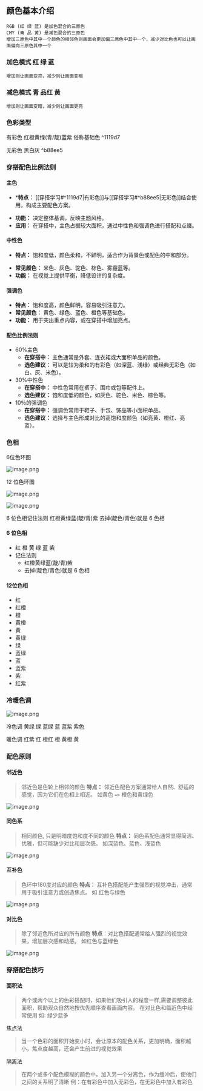 ## 颜色基本介绍

	RGB (红 绿 蓝) 是加色混合的三原色
	CMY (青 品 黄) 是减色混合的三原色
	增加三原色中其中一个颜色的相邻色则画面会更加偏三原色中其中一个，减少对比色也可以让画面偏向三原色其中一个

### 加色模式 红 绿 蓝

	增加则让画面变亮，减少则让画面变暗

### 减色模式 青 品红 黄

	增加则让画面变暗，减少则让画面更亮

### 色彩类型

有彩色
	红橙黄绿(青/靛)蓝紫 
	俗称基础色 ^1119d7

无彩色
	黑白灰 ^b88ee5


### 穿搭配色比例法则

#### 主色

* ***特点：** [[穿搭学习#^1119d7|有彩色]]与[[穿搭学习#^b88ee5|无彩色]]结合使用，构成主要配色方案。
- **功能：** 决定整体基调，反映主题风格。
- **应用：** 在穿搭中，主色占据较大面积，通过中性色和强调色进行搭配和点缀。

#### 中性色

* **特点：** 饱和度低，颜色柔和，不鲜明，适合作为背景色或配色的中和部分。
- **常见颜色：** 米色、灰色、驼色、棕色、雾霾蓝等。
- **功能：** 在视觉上提供平衡，降低设计的复杂度。

#### 强调色

- **特点：** 饱和度高，颜色鲜明，容易吸引注意力。
- **常见颜色：** 黄色、绿色、蓝色、橙色等基础色。
- **功能：** 用于突出重点内容，或在穿搭中增加亮点。

#### **配色比例法则**

* 60%主色
	* **在穿搭中：** 主色通常是外套、连衣裙或大面积单品的颜色。
	* **选色建议：** 可以是较为柔和的有彩色（如深蓝、浅绿）或经典无彩色（如白、灰、米色）。
* 30%中性色
	* **在穿搭中：** 中性色常用在裤子、围巾或包等配件上。
	* **选色建议：**  饱和度低的颜色，如灰色、驼色、米色、棕色等。
* 10％的强调色
	* **在穿搭中：** 强调色常用于鞋子、手包、饰品等小面积单品。
	* **选色建议：**  选择与主色形成对比的高饱和度颜色（如亮黄、橙红、亮蓝）。

### 色相

6位色环图

![image.png](https://raw.githubusercontent.com/zfqit/images/main/img/202412231503180.png)

12 位色环图

![image.png](https://raw.githubusercontent.com/zfqit/images/main/img/202412231511120.png)


![image.png](https://raw.githubusercontent.com/zfqit/images/main/img/202412231512028.png)


6 位色相记住法则
	红橙黄绿蓝(靛/青)紫
	去掉(靛色/青色)就是 6 色相

#### 6 位色相

* 红 橙 黄 绿 蓝 紫
* 记住法则
	* 红橙黄绿蓝(靛/青)紫
	* 去掉(靛色/青色)就是 6 色相
#### 12位色相

* 红 
* 红橙
* 橙
* 黄橙
* 黄
* 黄绿
* 绿
* 蓝绿
* 蓝
* 蓝紫
* 紫
* 红紫

### 冷暖色调
![image.png](https://raw.githubusercontent.com/zfqit/images/main/img/202412250943028.png)

冷色调
	 黄绿 绿 蓝绿 蓝 蓝紫 紫色

暖色调
	红紫 红 橙红 橙 黄橙  黄
	

### 配色原则

#### 邻近色

> 邻近色是色轮上相邻的颜色
> **特点：** 邻近色配色方案通常给人自然、舒适的感觉，因为它们在色相上相近。
> 如黄色 `=>` 橙色和黄绿色

![image.png](https://raw.githubusercontent.com/zfqit/images/main/img/202412250929178.png)

#### 同色系

> 相同颜色, 只是明暗度饱和度不同的颜色
> **特点：** 同色系配色通常显得简洁、优雅，但可能缺少对比和层次感。
> 如深蓝色、蓝色、浅蓝色

![image.png](https://raw.githubusercontent.com/zfqit/images/main/img/202412250930762.png)


#### 互补色

> 色环中180度对应的颜色
> **特点：** 互补色搭配能产生强烈的视觉冲击，通常用于吸引注意力或创造焦点。
> 如 红色与绿色

![image.png](https://raw.githubusercontent.com/zfqit/images/main/img/202412250929017.png)


#### 对比色 

> 除了邻近色所对应的所有颜色
> **特点**：对比色搭配通常给人强烈的视觉效果，增加层次感和动感。
> 如红色与蓝绿色

![image.png](https://raw.githubusercontent.com/zfqit/images/main/img/202412250929398.png)


### 穿搭配色技巧

#### 面积法

> 两个或两个以上的色彩搭配时，如果他们吸引人的程度一样,需要调整彼此面积，帮助观众自然地按优先顺序查看画面内容。
> 在对比色和临近色中经常使用
> 如: 绿少蓝多

焦点法

> 当一个色彩的面积开始变小时，会让原本的配色关系，更加明确，面积越小，焦点度越高，还会产生前进的视觉效果

隔离法

> 在两个或多个配色模糊的颜色中，加入另一个分离色，作为缓冲后，使他们之间的关系明了清晰
> 例：在有彩色中加入无彩色，在无彩色中加入有彩色

